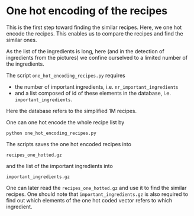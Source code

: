 # One hot encoding of the recipes

This is the first step toward finding the similar recipes. Here, we one hot encode the recipes. This enables us to compare the recipes and find the similar ones.

As the list of the ingredients is long, here (and in the detection of ingredients from the pictures) we confine ourselved to a limited number of the ingredients. 

The script ```one_hot_encoding_recipes.py``` requires 
* the number of important ingredients, i.e. ```nr_important_ingredients``` 
* and a list composed of id of these elements in the database, i.e. ```important_ingredients```. 

Here the database refers to the simplified 1M recipes.

One can one hot encode the whole recipe list by

```
python one_hot_encoding_recipes.py
```

The scripts saves the one hot encoded recipes into 

```
recipes_one_hotted.gz
```

and the list of the important ingredients into

```
important_ingredients.gz
```

One can later read the ```recipes_one_hotted.gz``` and use it to find the similar recipes. One should note that ```important_ingredients.gz``` is also required to find out which elements of the one hot coded vector refers to which ingredient.
